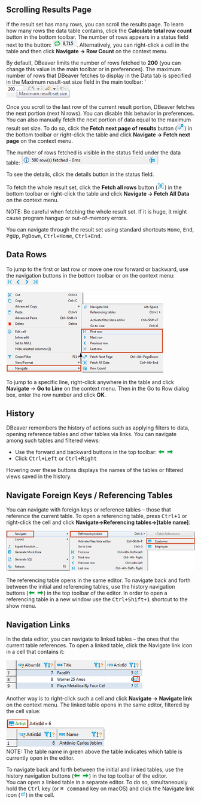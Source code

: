 ## Scrolling Results Page

If the result set has many rows, you can scroll the results page. To learn how many rows the data table contains, click the **Calculate total row count** button in the bottom toolbar. The number of rows appears in a status field next to the button: ![](images/ug/Calculate-rows-button.png). Alternatively, you can right-click a cell in the table and then click **Navigate -> Row Count** on the context menu.

By default, DBeaver limits the number of rows fetched to **200** (you can change this value in the main toolbar or in preferences). The maximum number of rows that DBeaver fetches to display in the Data tab is specified in the Maximum result-set size field in the main toolbar: `![](images/ug/Max-result-set.png)

Once you scroll to the last row of the current result portion, DBeaver fetches the next portion (next N rows). You can disable this behavior in preferences. 
You can also manually fetch the next portion of data equal to the maximum result set size. To do so, click the **Fetch next page of results** button (![](images/ug/Fetch-next-page-button.png)) in the bottom toolbar or right-click the table and click **Navigate -> Fetch next page** on the context menu.

The number of rows fetched is visible in the status field under the data table: ![](images/ug/Number-fetched-rows.png)

To see the details, click the details button in the status field.

To fetch the whole result set, click the **Fetch all rows** button (![](images/ug/Fetch-all-rows-button.png)) in the bottom toolbar or right-click the table and click **Navigate -> Fetch All Data** on the context menu.

NOTE: Be careful when fetching the whole result set. If it is huge, it might cause program hangup or out-of-memory errors.

You can navigate through the result set using standard shortcuts <kbd>Home</kbd>, <kbd>End</kbd>, <kbd>PgUp</kbd>, <kbd>PgDown</kbd>, <kbd>Ctrl+Home</kbd>, <kbd>Ctrl+End</kbd>.

## Data Rows
To jump to the first or last row or move one row forward or backward, use the navigation buttons in the bottom toolbar or on the context menu: ![](images/ug/Navigation-buttons.png) 

![](images/ug/Navigate-date-thru-context-menu.png)

To jump to a specific line, right-click anywhere in the table and click **Navigate** -> **Go to Line** on the context menu. Then in the Go to Row dialog box, enter the row number and click **OK**.

## History
DBeaver remembers the history of actions such as applying filters to data, opening reference tables and other tables via links. You can navigate among such tables and filtered views:
* Use the forward and backward buttons in the top toolbar: ![](images/ug/History-navigation.png)
* Click <kbd>Ctrl+Left</kbd> or <kbd>Ctrl+Right</kbd>  

Hovering over these buttons displays the names of the tables or filtered views saved in the history. 

## Navigate Foreign Keys / Referencing Tables

You can navigate with foreign keys or reference tables – those that reference the current table.
To open a referencing table, press <kbd>Ctrl+1</kbd> or right-click the cell and click **Navigate->Referencing tables->[table name]**:

![](images/ug/Referencing-tables-menu.png)

The referencing table opens in the same editor. To navigate back and forth between the initial and referencing tables, use the history navigation buttons (![](images/ug/History-navigation.png)) in the top toolbar of the editor.
In order to open a referencing table in a new window use the <kbd>Ctrl+Shift+1</kbd> shortcut to the show menu.

## Navigation Links 
In the data editor, you can navigate to linked tables – the ones that the current table references.
To open a linked table, click the Navigate link icon in a cell that contains it:

![](images/ug/Navigate-link-icon.png)
 
Another way is to right-click such a cell and click **Navigate -> Navigate link** on the context menu.
The linked table opens in the same editor, filtered by the cell value:
 
![](images/ug/Linked-table.png)  
NOTE: The table name in green above the table indicates which table is currently open in the editor.

To navigate back and forth between the initial and linked tables, use the history navigation buttons (![](images/ug/History-navigation.png)) in the top toolbar of the editor.  
You can open a linked table in a separate editor. To do so, simultaneously hold the <kbd>Ctrl</kbd> key (or <kbd>⌘ command</kbd> key on macOS) and click the Navigate link icon (![](images/ug/Navigate-link-icon2.png)) in the cell.
